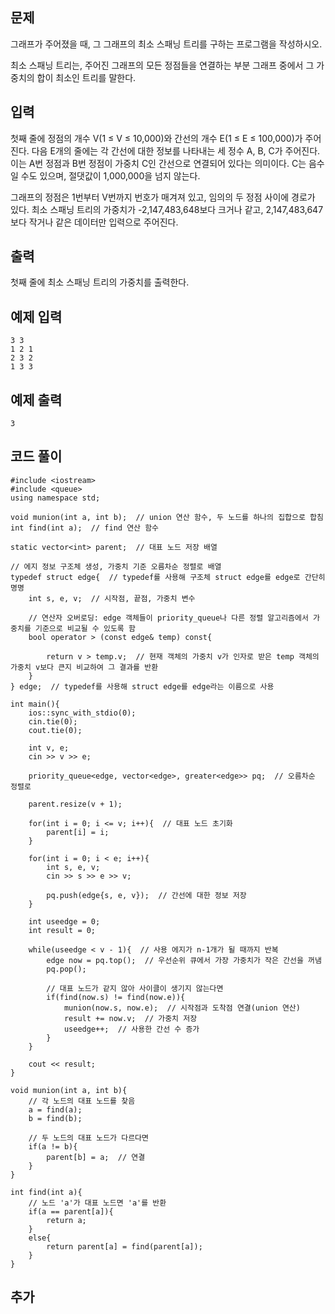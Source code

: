 ## 문제 
그래프가 주어졌을 때, 그 그래프의 최소 스패닝 트리를 구하는 프로그램을 작성하시오.

최소 스패닝 트리는, 주어진 그래프의 모든 정점들을 연결하는 부분 그래프 중에서 그 가중치의 합이 최소인 트리를 말한다.
## 입력
첫째 줄에 정점의 개수 V(1 ≤ V ≤ 10,000)와 간선의 개수 E(1 ≤ E ≤ 100,000)가 주어진다. 다음 E개의 줄에는 각 간선에 대한 정보를 나타내는 세 정수 A, B, C가 주어진다. 이는 A번 정점과 B번 정점이 가중치 C인 간선으로 연결되어 있다는 의미이다. C는 음수일 수도 있으며, 절댓값이 1,000,000을 넘지 않는다.

그래프의 정점은 1번부터 V번까지 번호가 매겨져 있고, 임의의 두 정점 사이에 경로가 있다. 최소 스패닝 트리의 가중치가 -2,147,483,648보다 크거나 같고, 2,147,483,647보다 작거나 같은 데이터만 입력으로 주어진다.
## 출력
첫째 줄에 최소 스패닝 트리의 가중치를 출력한다.


## 예제 입력 
```
3 3
1 2 1
2 3 2
1 3 3
```

## 예제 출력  
```
3
```
## 코드 풀이
```
#include <iostream>
#include <queue>
using namespace std;

void munion(int a, int b);  // union 연산 함수, 두 노드를 하나의 집합으로 합침
int find(int a);  // find 연산 함수

static vector<int> parent;  // 대표 노드 저장 배열

// 에지 정보 구조체 생성, 가중치 기준 오름차순 정렬로 배열
typedef struct edge{  // typedef를 사용해 구조체 struct edge를 edge로 간단히 명명
    int s, e, v;  // 시작점, 끝점, 가중치 변수

    // 연산자 오버로딩: edge 객체들이 priority_queue나 다른 정렬 알고리즘에서 가중치를 기준으로 비교될 수 있도록 함
    bool operator > (const edge& temp) const{

        return v > temp.v;  // 현재 객체의 가중치 v가 인자로 받은 temp 객체의 가중치 v보다 큰지 비교하여 그 결과를 반환
    }
} edge;  // typedef를 사용해 struct edge를 edge라는 이름으로 사용

int main(){
    ios::sync_with_stdio(0);
    cin.tie(0);
    cout.tie(0);
    
    int v, e;
    cin >> v >> e;
    
    priority_queue<edge, vector<edge>, greater<edge>> pq;  // 오름차순 정렬로
    
    parent.resize(v + 1);
    
    for(int i = 0; i <= v; i++){  // 대표 노드 초기화
        parent[i] = i;
    }
    
    for(int i = 0; i < e; i++){
        int s, e, v;
        cin >> s >> e >> v;
        
        pq.push(edge{s, e, v});  // 간선에 대한 정보 저장
    }
    
    int useedge = 0;
    int result = 0;
    
    while(useedge < v - 1){  // 사용 에지가 n-1개가 될 때까지 반복
        edge now = pq.top();  // 우선순위 큐에서 가장 가중치가 작은 간선을 꺼냄
        pq.pop();
        
        // 대표 노드가 같지 않아 사이클이 생기지 않는다면
        if(find(now.s) != find(now.e)){
            munion(now.s, now.e);  // 시작점과 도착점 연결(union 연산)
            result += now.v;  // 가중치 저장
            useedge++;  // 사용한 간선 수 증가
        }
    }
    
    cout << result;
}

void munion(int a, int b){
    // 각 노드의 대표 노드를 찾음
    a = find(a);
    b = find(b);
    
    // 두 노드의 대표 노드가 다르다면
    if(a != b){
        parent[b] = a;  // 연결
    }
} 

int find(int a){
    // 노드 'a'가 대표 노드면 'a'를 반환
    if(a == parent[a]){
        return a;
    }
    else{ 
        return parent[a] = find(parent[a]);
    }
}
```
## 추가
